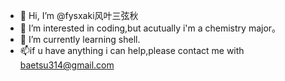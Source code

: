 - 👋 Hi, I’m @fysxaki风叶三弦秋
- 👀 I’m interested in coding,but acutually i'm a chemistry major。
- 🌱 I’m currently learning shell.
- 📫if u have anything i can help,please contact me with baetsu314@gmail.com
<!---
fysxaki/fysxaki is a ✨ special ✨ repository because its `README.md` (this file) appears on your GitHub profile.
You can click the Preview link to take a look at your changes.
--->
